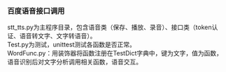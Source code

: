 ### 百度语音接口调用
stt_tts.py为主程序目录，包含语音类（保存、播放、录音）、接口类（token认证、语音转文字、文字转语音）。          
Test.py为测试，unittest测试各函数是否正常。                  
WordFunc.py：用装饰器将函数注册在TestDict字典中，键为文字，值为函数，语音识别后对文字分析调用相关函数，语音交互。      